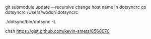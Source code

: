 git submodule update --recursive
change host name in dotsyncrc
cp dotsyncrc /Users/wodor/.dotsyncrc


./dotsync/bin/dotsync -L

chsh
https://gist.github.com/kevin-smets/8568070

